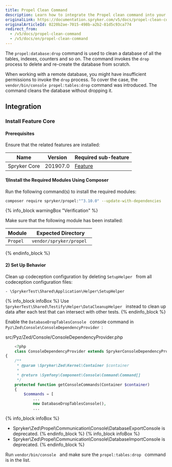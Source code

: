 ```yaml
---
title: Propel Clean Command
description: Learn how to integrate the Propel clean command into your project.
originalLink: https://documentation.spryker.com/v5/docs/propel-clean-command
originalArticleId: 0220b2ae-7015-498b-a2b2-81d5c93ca774
redirect_from:
  - /v5/docs/propel-clean-command
  - /v5/docs/en/propel-clean-command
---
```


The `propel:database:drop` command is used to clean a database of all the tables, indexes, counters and so on. The command invokes the `drop` process to delete and re-create the database from scratch. 

When working with a remote database, you might have insufficient permissions to invoke the `drop` process. To cover the case, the `vendor/bin/console propel:tables:drop` command was introduced. The command cleans the database without dropping it. 

## Integration

### Install Feature Core

#### Prerequisites

Ensure that the related features are installed:

| Name | Version | Required sub-feature |
| --- | --- | --- |
| Spryker Core | 201907.0 | [Feature](https://documentation.spryker.com/v5/docs/en/spryker-core-feature-integration-201907) |

#### 1)Install the Required Modules Using Composer

Run the following command(s) to install the required modules:

```bash
composer require spryker/propel:"^3.10.0" --update-with-dependencies
```

{% info_block warningBox "Verification" %}

Make sure that the following module has been installed:

| Module | Expected Directory |
| --- | --- |
|  `Propel ` |  `vendor/spryker/propel ` |

{% endinfo_block %}

#### 2) Set Up Behavior

Clean up codeception configuration by deleting  `SetupHelper ` from all codeception configuration files:

```shell
- \SprykerTest\Shared\Application\Helper\SetupHelper
```

{% info_block infoBox %}
Use  `SprykerTest\Shared\Testify\Helper\DataCleanupHelper ` instead to clean up data after each test that can intersect with other tests.
{% endinfo_block %}

Enable the  `DatabaseDropTablesConsole ` console command in  `Pyz\Zed\Console\ConsoleDependencyProvider `:

src/Pyz/Zed/Console/ConsoleDependencyProvider.php

```php
    <?php
    class ConsoleDependencyProvider extends SprykerConsoleDependencyProvider
{
    /**
     * @param \Spryker\Zed\Kernel\Container $container
     *
     * @return \Symfony\Component\Console\Command\Command[]
     */
    protected function getConsoleCommands(Container $container)
    {
        $commands = [
            ...
            new DatabaseDropTablesConsole(),
            ...
```

{% info_block infoBox %}
* Spryker\Zed\Propel\Communication\Console\DatabaseExportConsole is deprecated.
{% endinfo_block %}
{% info_block infoBox %}
* Spryker\Zed\Propel\Communication\Console\DatabaseImportConsole is deprecated.
{% endinfo_block %}

Run  `vendor/bin/console ` and make sure the  `propel:tables:drop ` command is in the list.

